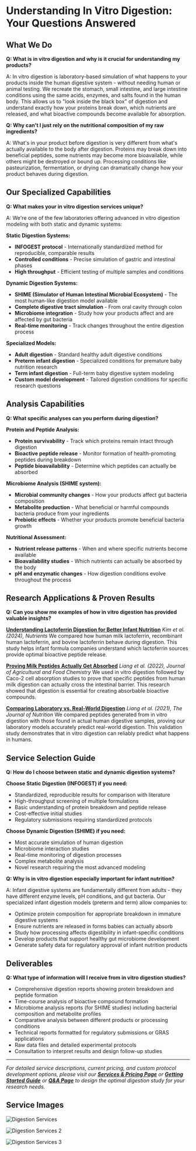 # Understanding In Vitro Digestion: Your Questions Answered

## What We Do

**Q: What is in vitro digestion and why is it crucial for understanding my products?**

A: In vitro digestion is laboratory-based simulation of what happens to your products inside the human digestive system - without needing human or animal testing. We recreate the stomach, small intestine, and large intestine conditions using the same acids, enzymes, and salts found in the human body. This allows us to "look inside the black box" of digestion and understand exactly how your proteins break down, which nutrients are released, and what bioactive compounds become available for absorption.

**Q: Why can't I just rely on the nutritional composition of my raw ingredients?**

A: What's in your product before digestion is very different from what's actually available to the body after digestion. Proteins may break down into beneficial peptides, some nutrients may become more bioavailable, while others might be destroyed or bound up. Processing conditions like pasteurization, fermentation, or drying can dramatically change how your product behaves during digestion.

## Our Specialized Capabilities

**Q: What makes your in vitro digestion services unique?**

A: We're one of the few laboratories offering advanced in vitro digestion modeling with both static and dynamic systems:

**Static Digestion Systems:**
- **INFOGEST protocol** - Internationally standardized method for reproducible, comparable results
- **Controlled conditions** - Precise simulation of gastric and intestinal phases
- **High throughput** - Efficient testing of multiple samples and conditions

**Dynamic Digestion Systems:**
- **SHIME (Simulator of Human Intestinal Microbial Ecosystem)** - The most human-like digestion model available
- **Complete digestive tract simulation** - From oral cavity through colon
- **Microbiome integration** - Study how your products affect and are affected by gut bacteria
- **Real-time monitoring** - Track changes throughout the entire digestion process

**Specialized Models:**
- **Adult digestion** - Standard healthy adult digestive conditions
- **Preterm infant digestion** - Specialized conditions for premature baby nutrition research
- **Term infant digestion** - Full-term baby digestive system modeling
- **Custom model development** - Tailored digestion conditions for specific research questions

## Analysis Capabilities

**Q: What specific analyses can you perform during digestion?**

**Protein and Peptide Analysis:**
- **Protein survivability** - Track which proteins remain intact through digestion
- **Bioactive peptide release** - Monitor formation of health-promoting peptides during breakdown
- **Peptide bioavailability** - Determine which peptides can actually be absorbed

**Microbiome Analysis (SHIME system):**
- **Microbial community changes** - How your products affect gut bacteria composition
- **Metabolite production** - What beneficial or harmful compounds bacteria produce from your ingredients
- **Prebiotic effects** - Whether your products promote beneficial bacteria growth

**Nutritional Assessment:**
- **Nutrient release patterns** - When and where specific nutrients become available
- **Bioavailability studies** - Which nutrients can actually be absorbed by the body
- **pH and enzymatic changes** - How digestion conditions evolve throughout the process

## Research Applications & Proven Results

**Q: Can you show me examples of how in vitro digestion has provided valuable insights?**

**[Understanding Lactoferrin Digestion for Better Infant Nutrition](https://health.oregonstate.edu/research/publications/103390nu16142360)**
*Kim et al. (2024), Nutrients*
We compared how human milk lactoferrin, recombinant human lactoferrin, and bovine lactoferrin behave during digestion. This study helps infant formula companies understand which lactoferrin sources provide optimal bioactive peptide release.

**[Proving Milk Peptides Actually Get Absorbed](https://health.oregonstate.edu/research/publications/101021acsjafc2c01246)**
*Liang et al. (2022), Journal of Agricultural and Food Chemistry*
We used in vitro digestion followed by Caco-2 cell absorption studies to prove that specific peptides from human milk digestion can actually cross the intestinal barrier. This research showed that digestion is essential for creating absorbable bioactive compounds.

**[Comparing Laboratory vs. Real-World Digestion](https://health.oregonstate.edu/research/publications/101093jnnxab350)**
*Liang et al. (2021), The Journal of Nutrition*
We compared peptides generated from in vitro digestion with those found in actual human digestive samples, proving our laboratory models accurately predict real-world digestion. This validation study demonstrates that in vitro digestion can reliably predict what happens in humans.

## Service Selection Guide

**Q: How do I choose between static and dynamic digestion systems?**

**Choose Static Digestion (INFOGEST) if you need:**
- Standardized, reproducible results for comparison with literature
- High-throughput screening of multiple formulations
- Basic understanding of protein breakdown and peptide release
- Cost-effective initial studies
- Regulatory submissions requiring standardized protocols

**Choose Dynamic Digestion (SHIME) if you need:**
- Most accurate simulation of human digestion
- Microbiome interaction studies
- Real-time monitoring of digestion processes
- Complex metabolite analysis
- Novel research requiring the most advanced modeling

**Q: Why is in vitro digestion especially important for infant nutrition?**

A: Infant digestive systems are fundamentally different from adults - they have different enzyme levels, pH conditions, and gut bacteria. Our specialized infant digestion models (preterm and term) allow companies to:
- Optimize protein composition for appropriate breakdown in immature digestive systems
- Ensure nutrients are released in forms babies can actually absorb
- Study how processing affects digestibility in infant-specific conditions
- Develop products that support healthy gut microbiome development
- Generate safety data for regulatory approval of infant nutrition products

## Deliverables

**Q: What type of information will I receive from in vitro digestion studies?**

- Comprehensive digestion reports showing protein breakdown and peptide formation
- Time-course analysis of bioactive compound formation
- Microbiome analysis reports (for SHIME studies) including bacterial composition and metabolite profiles
- Comparative analysis between different products or processing conditions
- Technical reports formatted for regulatory submissions or GRAS applications
- Raw data files and detailed experimental protocols
- Consultation to interpret results and design follow-up studies

---

*For detailed service descriptions, current pricing, and custom protocol development options, please visit our **[Services & Pricing Page](services_pricing_page.md)** or **[Getting Started Guide](getting_started_page.md)** or **[Q&A Page](qa_pages.md)** to design the optimal digestion study for your research needs.*

## Service Images

![Digestion Services](../images_for_site/digestion_services.png)

![Digestion Services 2](../images_for_site/digestion_services2.png)

![Digestion Services 3](../images_for_site/digestion_services3.png)

